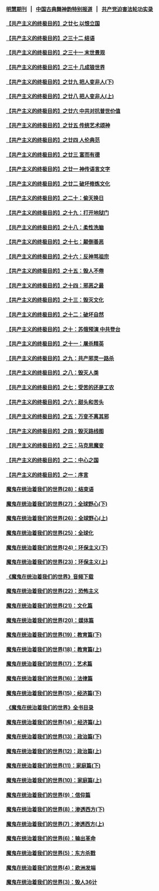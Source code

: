 #### [明慧期刊](https://github.com/gfw-breaker/mh-qikan) &nbsp;&nbsp;|&nbsp;&nbsp; [中国古典舞神韵特别报道](https://github.com/gfw-breaker/mh-news/blob/master/shenyun.md?t=07091036) &nbsp;&nbsp;|&nbsp;&nbsp; [共产党迫害法轮功实录](https://github.com/gfw-breaker/mh-news/blob/master/README.md?t=07091036)  

#### [【共产主义的终极目的】之廿七 以恨立国](../pages/nsc422/n11336944.md?t=07091036) 

#### [【共产主义的终极目的】之三十二 结语](../pages/nsc422/n11360535.md?t=07091036) 

#### [【共产主义的终极目的】之三十一 末世景观](../pages/nsc422/n11351129.md?t=07091036) 

#### [【共产主义的终极目的】之三十 几成狼世界](../pages/nsc422/n11348280.md?t=07091036) 

#### [【共产主义的终极目的】之廿九 把人变非人(下)](../pages/nsc422/n11344140.md?t=07091036) 

#### [【共产主义的终极目的】之廿八 把人变非人(上)](../pages/nsc422/n11340492.md?t=07091036) 

#### [【共产主义的终极目的】之廿六 中共对抗普世价值](../pages/nsc422/n11324785.md?t=07091036) 

#### [【共产主义的终极目的】之廿五 传统艺术颂神](../pages/nsc422/n11296396.md?t=07091036) 

#### [【共产主义的终极目的】之廿四 人伦典范](../pages/nsc422/n11296397.md?t=07091036) 

#### [【共产主义的终极目的】之廿三 富而有德](../pages/nsc422/n11283598.md?t=07091036) 

#### [【共产主义的终极目的】之廿一 神传语言文字](../pages/nsc422/n11263265.md?t=07091036) 

#### [【共产主义的终极目的】之廿二 破坏修炼文化](../pages/nsc422/n11245728.md?t=07091036) 

#### [【共产主义的终极目的】之二十：偷天换日](../pages/nsc422/n11238846.md?t=07091036) 

#### [【共产主义的终极目的】之十九：打开地狱门](../pages/nsc422/n11206376.md?t=07091036) 

#### [【共产主义的终极目的】之十八：柔性洗脑](../pages/nsc422/n11199994.md?t=07091036) 

#### [【共产主义的终极目的】之十七：颠倒善恶](../pages/nsc422/n11179782.md?t=07091036) 

#### [【共产主义的终极目的】之十六：反神骂祖宗](../pages/nsc422/n11166798.md?t=07091036) 

#### [【共产主义的终极目的】之十五：毁人不倦](../pages/nsc422/n11166792.md?t=07091036) 

#### [【共产主义的终极目的】之十四：邪恶之最](../pages/nsc422/n11150249.md?t=07091036) 

#### [【共产主义的终极目的】之十三：毁灭文化](../pages/nsc422/n11135227.md?t=07091036) 

#### [【共产主义的终极目的】之十二：破坏自然](../pages/nsc422/n11135214.md?t=07091036) 

#### [【共产主义的终极目的】之十：苏俄预演 中共登台](../pages/nsc422/n11118424.md?t=07091036) 

#### [【共产主义的终极目的】之十一：屠杀精英](../pages/nsc422/n11118442.md?t=07091036) 

#### [【共产主义的终极目的】之九：共产邪灵一路杀](../pages/nsc422/n11114139.md?t=07091036) 

#### [【共产主义的终极目的】之八：毁灭人类](../pages/nsc422/n11108503.md?t=07091036) 

#### [【共产主义的终极目的】之七：受苦的还是工农](../pages/nsc422/n11101809.md?t=07091036) 

#### [【共产主义的终极目的】之六：甜头和苦头](../pages/nsc422/n11096971.md?t=07091036) 

#### [【共产主义的终极目的】之五：万变不离其邪](../pages/nsc422/n11091285.md?t=07091036) 

#### [【共产主义的终极目的】之四：毁灭路线图](../pages/nsc422/n11086284.md?t=07091036) 

#### [【共产主义的终极目的】之三：马克思魔变](../pages/nsc422/n11061941.md?t=07091036) 

#### [【共产主义的终极目的】之二：中心之国](../pages/nsc422/n11047728.md?t=07091036) 

#### [【共产主义的终极目的】之一：序言](../pages/nsc422/n11086077.md?t=07091036) 

#### [魔鬼在统治着我们的世界(28)：结束语](../pages/nsc422/n10936246.md?t=07091036) 

#### [魔鬼在统治着我们的世界(27)：全球野心(下)](../pages/nsc422/n10928319.md?t=07091036) 

#### [魔鬼在统治着我们的世界(26)：全球野心(上)](../pages/nsc422/n10900318.md?t=07091036) 

#### [魔鬼在统治着我们的世界(25)：全球化](../pages/nsc422/n10788205.md?t=07091036) 

#### [魔鬼在统治着我们的世界(24)：环保主义(下)](../pages/nsc422/n10695307.md?t=07091036) 

#### [魔鬼在统治着我们的世界(23)：环保主义(上)](../pages/nsc422/n10688613.md?t=07091036) 

#### [《魔鬼在统治着我们的世界》音频下载](../pages/nsc422/n10635553.md?t=07091036) 

#### [魔鬼在统治着我们的世界(22)：恐怖主义](../pages/nsc422/n10614727.md?t=07091036) 

#### [魔鬼在统治着我们的世界(21)：文化篇](../pages/nsc422/n10597706.md?t=07091036) 

#### [魔鬼在统治着我们的世界(20)：媒体篇](../pages/nsc422/n10586579.md?t=07091036) 

#### [魔鬼在统治着我们的世界(19)：教育篇(下)](../pages/nsc422/n10564808.md?t=07091036) 

#### [魔鬼在统治着我们的世界(18)：教育篇(上)](../pages/nsc422/n10526970.md?t=07091036) 

#### [魔鬼在统治着我们的世界(17)：艺术篇](../pages/nsc422/n10499093.md?t=07091036) 

#### [魔鬼在统治着我们的世界(16)：法律篇](../pages/nsc422/n10485969.md?t=07091036) 

#### [魔鬼在统治着我们的世界(15)：经济篇(下)](../pages/nsc422/n10469975.md?t=07091036) 

#### [《魔鬼在统治着我们的世界》全书目录](../pages/nsc422/n10464261.md?t=07091036) 

#### [魔鬼在统治着我们的世界(14)：经济篇(上)](../pages/nsc422/n10457370.md?t=07091036) 

#### [魔鬼在统治着我们的世界(13)：政治篇(下)](../pages/nsc422/n10448270.md?t=07091036) 

#### [魔鬼在统治着我们的世界(12)：政治篇(上)](../pages/nsc422/n10444576.md?t=07091036) 

#### [魔鬼在统治着我们的世界(11)：家庭篇(下)](../pages/nsc422/n10440961.md?t=07091036) 

#### [魔鬼在统治着我们的世界(10)：家庭篇(上)](../pages/nsc422/n10435448.md?t=07091036) 

#### [魔鬼在统治着我们的世界(9)：信仰篇](../pages/nsc422/n10432159.md?t=07091036) 

#### [魔鬼在统治着我们的世界(8)：渗透西方(下)](../pages/nsc422/n10429603.md?t=07091036) 

#### [魔鬼在统治着我们的世界(7)：渗透西方(上)](../pages/nsc422/n10426013.md?t=07091036) 

#### [魔鬼在统治着我们的世界(6)：输出革命](../pages/nsc422/n10421536.md?t=07091036) 

#### [魔鬼在统治着我们的世界(5)：东方杀戮](../pages/nsc422/n10417707.md?t=07091036) 

#### [魔鬼在统治着我们的世界(4)：欧洲发端](../pages/nsc422/n10414890.md?t=07091036) 

#### [魔鬼在统治着我们的世界(3)：毁人36计](../pages/nsc422/n10411583.md?t=07091036) 

